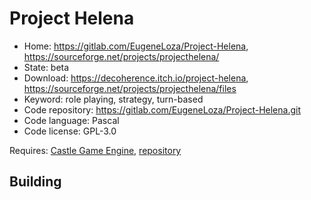 # Project Helena

- Home: https://gitlab.com/EugeneLoza/Project-Helena, https://sourceforge.net/projects/projecthelena/
- State: beta
- Download: https://decoherence.itch.io/project-helena, https://sourceforge.net/projects/projecthelena/files
- Keyword: role playing, strategy, turn-based
- Code repository: https://gitlab.com/EugeneLoza/Project-Helena.git
- Code language: Pascal
- Code license: GPL-3.0

Requires: [Castle Game Engine](https://castle-engine.io/index.php), [repository](https://github.com/castle-engine/castle-engine)

## Building
